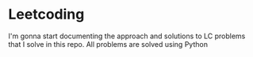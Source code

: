 # Leetcoding
I'm gonna start documenting the approach and solutions to LC problems that I solve in this repo. 
All problems are solved using Python
